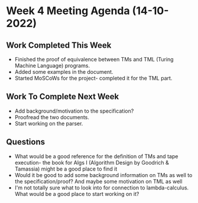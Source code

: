 # Week 4 Meeting Agenda (14-10-2022)

## Work Completed This Week
- Finished the proof of equivalence between TMs and TML (Turing Machine Language) programs.
- Added some examples in the document.
- Started MoSCoWs for the project- completed it for the TML part.

## Work To Complete Next Week
- Add background/motivation to the specification?
- Proofread the two documents.
- Start working on the parser.

## Questions
- What would be a good reference for the definition of TMs and tape execution- the book for Algs I (Algorithm Design by Goodrich & Tamassia) might be a good place to find it
- Would it be good to add some background information on TMs as well to the specification/proof? And maybe some motivation on TML as well
- I'm not totally sure what to look into for connection to lambda-calculus. What would be a good place to start working on it?

